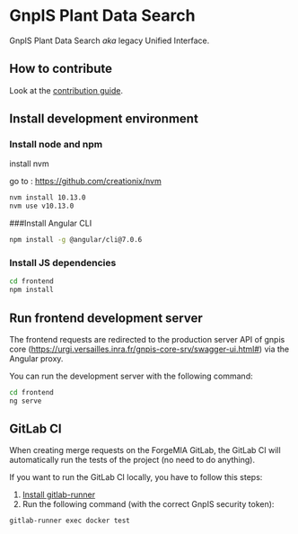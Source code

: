 # GnpIS Plant Data Search

GnpIS Plant Data Search *aka* legacy Unified Interface.

## How to contribute

Look at the [contribution guide](CONTRIBUTING.md).

## Install development environment

### Install node and npm
install nvm

go to :
https://github.com/creationix/nvm

```sh
nvm install 10.13.0
nvm use v10.13.0
```

###Install Angular CLI

```sh
npm install -g @angular/cli@7.0.6
```

### Install JS dependencies

```sh
cd frontend
npm install
```

## Run frontend development server

The frontend requests are redirected to the production server API of gnpis core 
(https://urgi.versailles.inra.fr/gnpis-core-srv/swagger-ui.html#) via the 
Angular proxy.

You can run the development server with the following command:

```sh
cd frontend
ng serve
```

## GitLab CI

When creating merge requests on the ForgeMIA GitLab, the GitLab CI will 
automatically run the tests of the project (no need to do anything).

If you want to run the GitLab CI locally, you have to follow this steps:

1. [Install gitlab-runner](https://docs.gitlab.com/runner/install/)
2. Run the following command (with the correct GnpIS security token):

```sh
gitlab-runner exec docker test 
```
